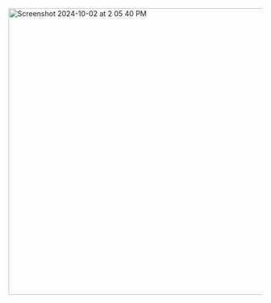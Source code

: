 <img width="569" alt="Screenshot 2024-10-02 at 2 05 40 PM" src="https://github.com/user-attachments/assets/cd33d5a3-aaac-429d-8021-d32f5f222e02">
